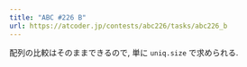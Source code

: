 ```yaml
---
title: "ABC #226 B"
url: https://atcoder.jp/contests/abc226/tasks/abc226_b
---
```

配列の比較はそのままできるので, 単に `uniq.size` で求められる.
